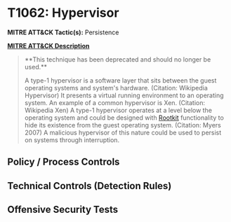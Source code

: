 # T1062: Hypervisor
**MITRE ATT&CK Tactic(s):** Persistence

**[MITRE ATT&CK Description](https://attack.mitre.org/techniques/T1062)**
<blockquote>**This technique has been deprecated and should no longer be used.**

A type-1 hypervisor is a software layer that sits between the guest operating systems and system's hardware. (Citation: Wikipedia Hypervisor) It presents a virtual running environment to an operating system. An example of a common hypervisor is Xen. (Citation: Wikipedia Xen) A type-1 hypervisor operates at a level below the operating system and could be designed with [Rootkit](https://attack.mitre.org/techniques/T1014) functionality to hide its existence from the guest operating system. (Citation: Myers 2007) A malicious hypervisor of this nature could be used to persist on systems through interruption.</blockquote>

## Policy / Process Controls
## Technical Controls (Detection Rules)

## Offensive Security Tests
